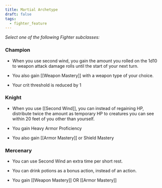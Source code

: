 ```yaml
---
title: Martial Archetype
draft: false
tags:
  - fighter_feature
---
```

*Select one of the following Fighter subclasses:*

### Champion

- When you use second wind, you gain the amount you rolled on the 1d10 to weapon attack damage rolls until the start of your next turn.

- You also gain [[Weapon Mastery]] with a weapon type of your choice.
- Your crit threshold is reduced by 1

### Knight

- When you use [[Second Wind]], you can instead of regaining HP, distribute twice the amount as temporary HP to creatures you can see within 20 feet of you other than yourself.

- You gain Heavy Armor Proficiency

- You also gain [[Armor Mastery]] or Shield Mastery

### Mercenary

- You can use Second Wind an extra time per short rest.

- You can drink potions as a bonus action, instead of an action.

- You gain [[Weapon Mastery]] OR [[Armor Mastery]]